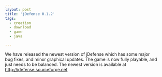 ```yaml
---
layout: post
title: 'jDefense 0.1.2'
tags:
  - creation
  - download
  - game
  - java

---
```


We have released the newest version of jDefense which has some major bug fixes, and minor graphical updates. The game is now fully playable, and just needs to be balanced. The newest version is available at <a href="http://jdefense.sourceforge.net">http://jdefense.sourceforge.net</a>
